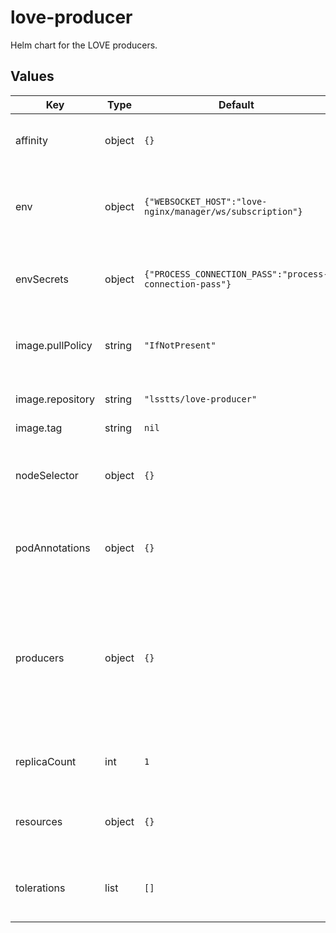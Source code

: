 # love-producer

Helm chart for the LOVE producers.

## Values

| Key | Type | Default | Description |
|-----|------|---------|-------------|
| affinity | object | `{}` | Affinity rules for the LOVE producer pods |
| env | object | `{"WEBSOCKET_HOST":"love-nginx/manager/ws/subscription"}` | This section holds a set of key, value pairs for environmental variables |
| envSecrets | object | `{"PROCESS_CONNECTION_PASS":"process-connection-pass"}` | This section holds a set of key, value pairs for secrets |
| image.pullPolicy | string | `"IfNotPresent"` | The pull policy on the LOVE producer image |
| image.repository | string | `"lsstts/love-producer"` | The LOVE producer image to use |
| image.tag | string | `nil` |  |
| nodeSelector | object | `{}` | Node selection rules for the LOVE producer pods |
| podAnnotations | object | `{}` | This allows the specification of pod annotations. |
| producers | object | `{}` | This sections sets the list of producers to use. The producers should be specified like: _name_: _CSC name:index_ Example: ataos: ATAOS:0 |
| replicaCount | int | `1` | Set the replica count for the LOVE producers |
| resources | object | `{}` | Resource specifications for the LOVE producer pods |
| tolerations | list | `[]` | Toleration specifications for the LOVE producer pods |
